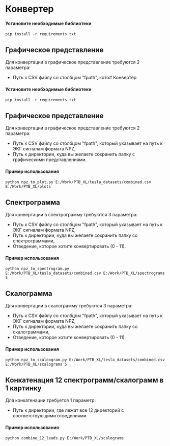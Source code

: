 # Конвертер

#### Установите необходимые библиотеки
```
pip install -r requirements.txt
```

## Графическое представление

Для конвертации в графическое представление требуются 2 параметра:

* Путь к CSV файлу со столбцом "fpath", кото# Конвертер

#### Установите необходимые библиотеки
```
pip install -r requirements.txt
```

## Графическое представление

Для конвертации в графическое представление требуются 2 параметра:

* Путь к CSV файлу со столбцом "fpath", который указывает на путь к ЭКГ сигналам формата NPZ,
* Путь к директории, куда вы желаете сохранить папку с графическими представлениями.

#### Пример использования  

```
python npz_to_plot.py E:/Work/PTB_XL/tesla_datasets/combined.csv E:/Work/PTB_XL/plots
```

## Спектрограмма

Для конвертации в спектрограмму требуются 3 параметра:

* Путь к CSV файлу со столбцом "fpath", который указывает на путь к ЭКГ сигналам формата NPZ,
* Путь к директории, куда вы желаете сохранить папку со спектрограммами,
* Отведение, которое хотите конвертировать (0 - 11).

#### Пример использования  

```
python npz_to_spectrogram.py E:/Work/PTB_XL/tesla_datasets/combined.csv E:/Work/PTB_XL/spectrograms 5
```

## Скалограмма

Для конвертации в скалограмму требуются 3 параметра:

* Путь к CSV файлу со столбцом "fpath", который указывает на путь к ЭКГ сигналам формата NPZ,
* Путь к директории, куда вы желаете сохранить папку со скалограммами,
* Отведение, которое хотите конвертировать (0 - 11).

#### Пример использования  

```
python npz_to_scaloogram.py E:/Work/PTB_XL/tesla_datasets/combined.csv E:/Work/PTB_XL/scalograms 5
```

## Конкатенация 12 спектрограмм/скалограмм в 1 картинку

Для конкатенации требуется 1 параметр:

* Путь к директории, где лежат все 12 директорий с соответствующими отведениями.

#### Пример использования  

```
python combine_12_leads.py E:/Work/PTB_XL/scalograms
```